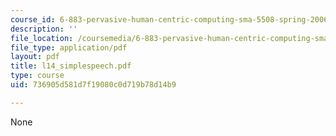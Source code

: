 ```yaml
---
course_id: 6-883-pervasive-human-centric-computing-sma-5508-spring-2006
description: ''
file_location: /coursemedia/6-883-pervasive-human-centric-computing-sma-5508-spring-2006/736905d581d7f19080c0d719b78d14b9_l14_simplespeech.pdf
file_type: application/pdf
layout: pdf
title: l14_simplespeech.pdf
type: course
uid: 736905d581d7f19080c0d719b78d14b9

---
```

None